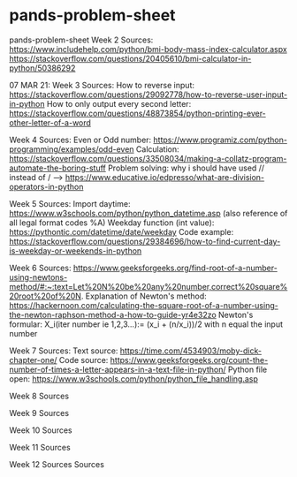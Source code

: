 # pands-problem-sheet
pands-problem-sheet
Week 2 
Sources:
https://www.includehelp.com/python/bmi-body-mass-index-calculator.aspx
https://stackoverflow.com/questions/20405610/bmi-calculator-in-python/50386292


07 MAR 21: 
Week 3
Sources: 
How to reverse input: https://stackoverflow.com/questions/29092778/how-to-reverse-user-input-in-python
How to only output every second letter: https://stackoverflow.com/questions/48873854/python-printing-ever-other-letter-of-a-word

Week 4
Sources: 
Even or Odd number: https://www.programiz.com/python-programming/examples/odd-even
Calculation: https://stackoverflow.com/questions/33508034/making-a-collatz-program-automate-the-boring-stuff
Problem solving: why i should have used // instead of / --> https://www.educative.io/edpresso/what-are-division-operators-in-python

Week 5 
Sources:
Import daytime: https://www.w3schools.com/python/python_datetime.asp (also reference of all legal format codes %A)
Weekday function (int value): https://pythontic.com/datetime/date/weekday
Code example: https://stackoverflow.com/questions/29384696/how-to-find-current-day-is-weekday-or-weekends-in-python

Week 6 
Sources: 
https://www.geeksforgeeks.org/find-root-of-a-number-using-newtons-method/#:~:text=Let%20N%20be%20any%20number,correct%20square%20root%20of%20N.
Explanation of Newton's method: https://hackernoon.com/calculating-the-square-root-of-a-number-using-the-newton-raphson-method-a-how-to-guide-yr4e32zo
Newton's formular: X_i(iter number ie 1,2,3...):= (x_i + (n/x_i))/2 with n equal the input number

Week 7 
Sources:
Text source: https://time.com/4534903/moby-dick-chapter-one/
Code source: https://www.geeksforgeeks.org/count-the-number-of-times-a-letter-appears-in-a-text-file-in-python/
Python file open: https://www.w3schools.com/python/python_file_handling.asp


Week 8
Sources

Week 9 
Sources


Week 10 
Sources


Week 11
Sources

Week 12
Sources
Sources
